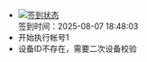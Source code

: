 - [![签到状态](https://github.com/p7wm/Cloud189-Actions/actions/workflows/main.yml/badge.svg?branch=main)](https://github.com/p7wm/Cloud189-Actions/actions/workflows/main.yml) <br> 签到时间：2025-08-07 18:48:03
- 开始执行帐号1
- 设备ID不存在，需要二次设备校验
